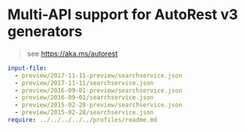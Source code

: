 # Multi-API support for AutoRest v3 generators

> see https://aka.ms/autorest

``` yaml $(enable-multi-api)
input-file:
  - preview/2017-11-11-preview/searchservice.json
  - preview/2017-11-11/searchservice.json
  - preview/2016-09-01-preview/searchservice.json
  - preview/2016-09-01/searchservice.json
  - preview/2015-02-28-preview/searchservice.json
  - preview/2015-02-28/searchservice.json
require: ../../../../../profiles/readme.md
```

